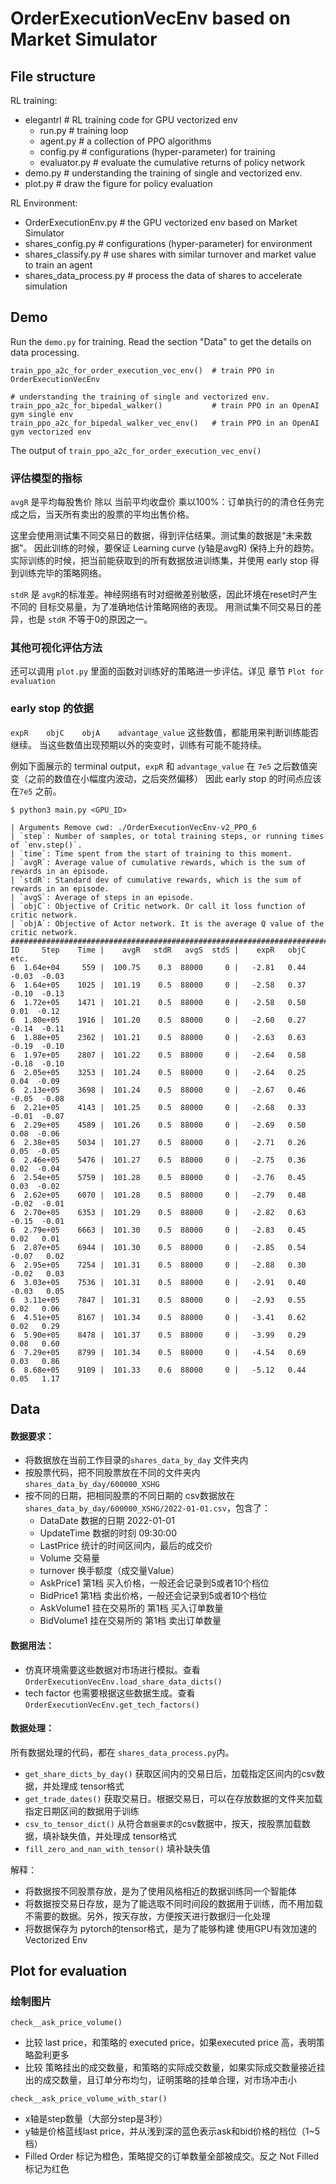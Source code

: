 # OrderExecutionVecEnv based on Market Simulator


## File structure

RL training:
- elegantrl  # RL training code for GPU vectorized env
   - run.py  # training loop
   - agent.py  # a collection of PPO algorithms
   - config.py  # configurations (hyper-parameter) for training
   - evaluator.py  # evaluate the cumulative returns of policy network
- demo.py  # understanding the training of single and vectorized env.
- plot.py  # draw the figure for policy evaluation

RL Environment: 
- OrderExecutionEnv.py  # the GPU vectorized env based on Market Simulator
- shares_config.py  # configurations (hyper-parameter) for environment
- shares_classify.py  # use shares with similar turnover and market value to train an agent 
- shares_data_process.py  # process the data of shares to accelerate simulation


## Demo


Run the `demo.py` for training. Read the section "Data" to get the details on data processing.

```
train_ppo_a2c_for_order_execution_vec_env()  # train PPO in OrderExecutionVecEnv

# understanding the training of single and vectorized env.
train_ppo_a2c_for_bipedal_walker()           # train PPO in an OpenAI gym single env
train_ppo_a2c_for_bipedal_walker_vec_env()   # train PPO in an OpenAI gym vectorized env
```


The output of `train_ppo_a2c_for_order_execution_vec_env()`

### 评估模型的指标 
`avgR` 是平均每股售价 除以 当前平均收盘价 乘以100%：订单执行的的清仓任务完成之后，当天所有卖出的股票的平均出售价格。

这里会使用测试集不同交易日的数据，得到评估结果。测试集的数据是“未来数据”。
因此训练的时候，要保证 Learning curve (y轴是avgR) 保持上升的趋势。
实际训练的时候，把当前能获取到的所有数据放进训练集，并使用 early stop 得到训练完毕的策略网络。

`stdR` 是 `avgR`的标准差。神经网络有时对细微差别敏感，因此环境在reset时产生不同的 目标交易量，为了准确地估计策略网络的表现。
用测试集不同交易日的差异，也是 `stdR` 不等于0的原因之一。 

### 其他可视化评估方法
还可以调用 `plot.py` 里面的函数对训练好的策略进一步评估。详见 章节 `Plot for evaluation`

### early stop 的依据
`expR    objC    objA    advantage_value` 这些数值，都能用来判断训练能否继续。
当这些数值出现预期以外的突变时，训练有可能不能持续。

例如下面展示的 terminal output，`expR` 和 `advantage_value` 在 `7e5` 之后数值突变（之前的数值在小幅度内波动，之后突然偏移）
因此 early stop 的时间点应该在`7e5` 之前。


```
$ python3 main.py <GPU_ID>

| Arguments Remove cwd: ./OrderExecutionVecEnv-v2_PPO_6
| `step`: Number of samples, or total training steps, or running times of `env.step()`.
| `time`: Time spent from the start of training to this moment.
| `avgR`: Average value of cumulative rewards, which is the sum of rewards in an episode.
| `stdR`: Standard dev of cumulative rewards, which is the sum of rewards in an episode.
| `avgS`: Average of steps in an episode.
| `objC`: Objective of Critic network. Or call it loss function of critic network.
| `objA`: Objective of Actor network. It is the average Q value of the critic network.
################################################################################
ID     Step    Time |    avgR   stdR   avgS  stdS |    expR   objC   etc.
6  1.64e+04     559 |  100.75    0.3  88000     0 |   -2.81   0.44  -0.03  -0.03
6  1.64e+05    1025 |  101.19    0.5  88000     0 |   -2.58   0.37  -0.10  -0.13
6  1.72e+05    1471 |  101.21    0.5  88000     0 |   -2.58   0.50   0.01  -0.12
6  1.80e+05    1916 |  101.20    0.5  88000     0 |   -2.60   0.27  -0.14  -0.11
6  1.88e+05    2362 |  101.21    0.5  88000     0 |   -2.63   0.63  -0.19  -0.10
6  1.97e+05    2807 |  101.22    0.5  88000     0 |   -2.64   0.58  -0.18  -0.10
6  2.05e+05    3253 |  101.24    0.5  88000     0 |   -2.64   0.25   0.04  -0.09
6  2.13e+05    3698 |  101.24    0.5  88000     0 |   -2.67   0.46  -0.05  -0.08
6  2.21e+05    4143 |  101.25    0.5  88000     0 |   -2.68   0.33  -0.01  -0.07
6  2.29e+05    4589 |  101.26    0.5  88000     0 |   -2.69   0.50   0.08  -0.06
6  2.38e+05    5034 |  101.27    0.5  88000     0 |   -2.71   0.26   0.05  -0.05
6  2.46e+05    5476 |  101.27    0.5  88000     0 |   -2.75   0.36   0.02  -0.04
6  2.54e+05    5759 |  101.28    0.5  88000     0 |   -2.76   0.45   0.03  -0.02
6  2.62e+05    6070 |  101.28    0.5  88000     0 |   -2.79   0.48  -0.02  -0.01
6  2.70e+05    6353 |  101.29    0.5  88000     0 |   -2.82   0.63  -0.15  -0.01
6  2.79e+05    6663 |  101.30    0.5  88000     0 |   -2.83   0.45   0.02   0.01
6  2.87e+05    6944 |  101.30    0.5  88000     0 |   -2.85   0.54  -0.07   0.02
6  2.95e+05    7254 |  101.31    0.5  88000     0 |   -2.88   0.30  -0.02   0.03
6  3.03e+05    7536 |  101.31    0.5  88000     0 |   -2.91   0.40  -0.03   0.05
6  3.11e+05    7847 |  101.31    0.5  88000     0 |   -2.93   0.55   0.02   0.06
6  4.51e+05    8167 |  101.34    0.5  88000     0 |   -3.41   0.62   0.02   0.29
6  5.90e+05    8478 |  101.37    0.5  88000     0 |   -3.99   0.29   0.08   0.60
6  7.29e+05    8799 |  101.34    0.5  88000     0 |   -4.54   0.69   0.03   0.86
6  8.68e+05    9109 |  101.33    0.6  88000     0 |   -5.12   0.44   0.05   1.17
```


## Data

#### 数据要求：
- 将数据放在当前工作目录的`shares_data_by_day` 文件夹内
- 按股票代码，把不同股票放在不同的文件夹内 `shares_data_by_day/600000_XSHG`
- 按不同的日期，把相同股票的不同日期的 csv数据放在 `shares_data_by_day/600000_XSHG/2022-01-01.csv`，包含了：
  - DataDate 数据的日期 2022-01-01
  - UpdateTime 数据的时刻 09:30:00
  - LastPrice 统计的时间区间内，最后的成交价
  - Volume 交易量
  - turnover 换手额度（成交量Value）
  - AskPrice1 第1档 买入价格，一般还会记录到5或者10个档位
  - BidPrice1 第1档 卖出价格，一般还会记录到5或者10个档位
  - AskVolume1 挂在交易所的 第1档 买入订单数量
  - BidVolume1 挂在交易所的 第1档 卖出订单数量

#### 数据用法：
- 仿真环境需要这些数据对市场进行模拟。查看 `OrderExecutionVecEnv.load_share_data_dicts()`
- tech factor 也需要根据这些数据生成。查看 `OrderExecutionVecEnv.get_tech_factors()`

#### 数据处理：
所有数据处理的代码，都在 `shares_data_process.py`内。
- `get_share_dicts_by_day()` 获取区间内的交易日后，加载指定区间内的csv数据，并处理成 tensor格式
- `get_trade_dates()` 获取交易日。根据交易日，可以在存放数据的文件夹加载指定日期区间的数据用于训练
- `csv_to_tensor_dict()` 从符合`数据要求`的csv数据中，按天，按股票加载数据，填补缺失值，并处理成 tensor格式
- `fill_zero_and_nan_with_tensor()` 填补缺失值

解释：
- 将数据按不同股票存放，是为了使用风格相近的数据训练同一个智能体
- 将数据按交易日存放，是为了能选取不同时间段的数据用于训练，而不用加载不需要的数据。另外，按天存放，方便按天进行数据归一化处理
- 将数据保存为 pytorch的tensor格式，是为了能够构建 使用GPU有效加速的 Vectorized Env

## Plot for evaluation

### 绘制图片
`check__ask_price_volume()`
- 比较 last price，和策略的 executed price，如果executed price 高，表明策略盈利更多
- 比较 策略挂出的成交数量，和策略的实际成交数量，如果实际成交数量接近挂出的成交数量，且订单分布均匀，证明策略的挂单合理，对市场冲击小

`check__ask_price_volume_with_star()`
- x轴是step数量（大部分step是3秒）
- y轴是价格蓝线last price，并从浅到深的蓝色表示ask和bid价格的档位（1~5档）
- Filled Order 标记为橙色，策略提交的订单数量全部被成交。反之 Not Filled 标记为红色
